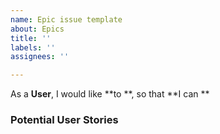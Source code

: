 ```yaml
---
name: Epic issue template
about: Epics
title: ''
labels: ''
assignees: ''

---
```


As a **User**, I would like **to **, so that **I can **


### Potential User Stories
